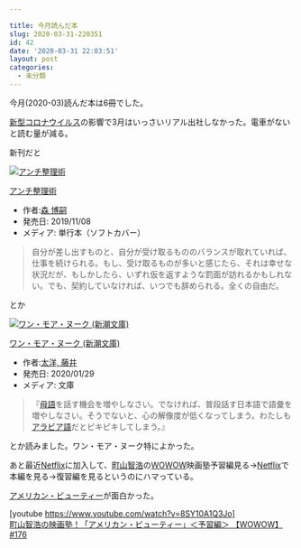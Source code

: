 ```yaml
---

title: 今月読んだ本
slug: 2020-03-31-220351
id: 42
date: '2020-03-31 22:03:51'
layout: post
categories:
  - 未分類
---
```


今月(2020-03)読んだ本は6冊でした。

[新型コロナウイルス](http://d.hatena.ne.jp/keyword/%BF%B7%B7%BF%A5%B3%A5%ED%A5%CA%A5%A6%A5%A4%A5%EB%A5%B9)の影響で3月はいっさいリアル出社しなかった。電車がないと読む量が減る。

新刊だと



[![アンチ整理術](https://m.media-amazon.com/images/I/51wnPnPmEkL._SL300_.jpg "アンチ整理術")](https://www.amazon.co.jp/exec/obidos/ASIN/4534057350/peipeipe-22/)



[アンチ整理術](https://www.amazon.co.jp/exec/obidos/ASIN/4534057350/peipeipe-22/)

*   作者:[森 博嗣](http://d.hatena.ne.jp/keyword/%BF%B9%20%C7%EE%BB%CC)
*   発売日: 2019/11/08
*   メディア: 単行本（ソフトカバー）







> 自分が差し出すものと、自分が受け取るもののバランスが取れていれば、仕事を続けられる。もし、受け取るものが多いと感じたら、それは幸せな状況だが、もしかしたら、いずれ仮を返すような罰面が訪れるかもしれない。でも、契約していなければ、いつでも辞められる。全くの自由だ。

とか



[![ワン・モア・ヌーク (新潮文庫)](https://m.media-amazon.com/images/I/51mPw7ytYcL._SL300_.jpg "ワン・モア・ヌーク (新潮文庫)")](https://www.amazon.co.jp/exec/obidos/ASIN/4101017816/peipeipe-22/)



[ワン・モア・ヌーク (新潮文庫)](https://www.amazon.co.jp/exec/obidos/ASIN/4101017816/peipeipe-22/)

*   作者:[太洋, 藤井](http://d.hatena.ne.jp/keyword/%C2%C0%CD%CE%2C%20%C6%A3%B0%E6)
*   発売日: 2020/01/29
*   メディア: 文庫







> 『[母語](http://d.hatena.ne.jp/keyword/%CA%EC%B8%EC)を話す機会を増やしなさい。でなければ、普段話す日本語で語彙を増やしなさい。そうでないと、心の解像度が低くなってしまう。わたしも[アラビア語](http://d.hatena.ne.jp/keyword/%A5%A2%A5%E9%A5%D3%A5%A2%B8%EC)だとピキピキしてしまう。』

とか読みました。ワン・モア・ヌーク特によかった。

あと最近[Netflix](http://d.hatena.ne.jp/keyword/Netflix)に加入して、[町山智浩](http://d.hatena.ne.jp/keyword/%C4%AE%BB%B3%C3%D2%B9%C0)の[WOWOW](http://d.hatena.ne.jp/keyword/WOWOW)映画塾予習編見る→[Netflix](http://d.hatena.ne.jp/keyword/Netflix)で本編を見る→復習編を見るというのにハマっている。

[アメリカン・ビューティー](http://d.hatena.ne.jp/keyword/%A5%A2%A5%E1%A5%EA%A5%AB%A5%F3%A1%A6%A5%D3%A5%E5%A1%BC%A5%C6%A5%A3%A1%BC)が面白かった。

[youtube https://www.youtube.com/watch?v=8SY10A1Q3Jo]  
[町山智浩の映画塾！「アメリカン・ビューティー」＜予習編＞ 【WOWOW】#176](https://youtube.com/watch?v=8SY10A1Q3Jo)